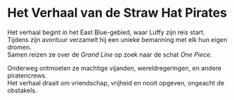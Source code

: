 # Het Verhaal van de Straw Hat Pirates

Het verhaal begint in het East Blue-gebied, waar Luffy zijn reis start.  
Tijdens zijn avontuur verzamelt hij een unieke bemanning met elk hun eigen dromen.  
Samen reizen ze over de _Grand Line_ op zoek naar de schat _One Piece_.

Onderweg ontmoeten ze machtige vijanden, wereldregeringen, en andere piratencrews.  
Het verhaal draait om vriendschap, vrijheid en nooit opgeven, ongeacht de obstakels.
